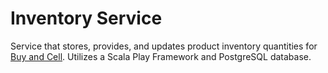 # Inventory Service

Service that stores, provides, and updates product inventory quantities for [Buy and Cell](https://github.com/LexBedwell/BuyAndCell).
Utilizes a Scala Play Framework and PostgreSQL database.